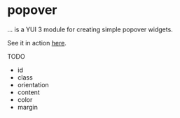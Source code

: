 # popover

... is a YUI 3 module for creating simple popover widgets.

See it in action [here](http://readmeansrun.com/gallery/popover/).

TODO

* id
* class
* orientation
* content
* color
* margin

